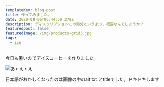 ```yaml
---
templateKey: blog-post
title: 作ってみました。
date: 2020-08-06T06:44:50.378Z
description: ディスクリプションこの部分というより、概要なんでしょうか？
featuredpost: false
featuredimage: /img/products-grid3.jpg
tags:
  - ice
---
```

今日も暑いのでアイスコーヒーを作りました。

![](/img/chemex.jpg "あｒえｒえ")

日本語がおかしくなったのは画像の中のalt txt とtitleでした。ドキドキします